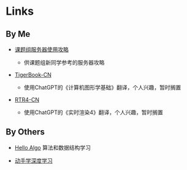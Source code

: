 # Links

## By Me
- [课题组服务器使用攻略](Resources/ServerTuto/ServerTuto/) 
  - 供课题组新同学参考的服务器攻略

- [TigerBook-CN](Resources/TigerBook-CN/TigerBook-CN/) 
  - 使用ChatGPT的《计算机图形学基础》翻译，个人兴趣，暂时搁置
  
- [RTR4-CN](Resources/RTR4-CN/RTR4-CN/) 
  - 使用ChatGPT的《实时渲染4》翻译，个人兴趣，暂时搁置


## By Others
- [Hello Algo](https://www.hello-algo.com/) 算法和数据结构学习

- [动手学深度学习](https://zh-v2.d2l.ai/)